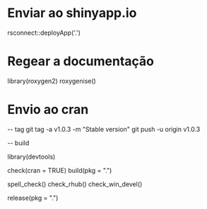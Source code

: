 
# Enviar ao shinyapp.io

rsconnect::deployApp('.')

# Regear a documentação

library(roxygen2)
roxygenise()

# Envio ao cran

-- tag 
git tag -a v1.0.3 -m "Stable version"
git push -u origin v1.0.3

-- build

library(devtools)

check(cran = TRUE)
build(pkg = ".")

spell_check()
check_rhub()
check_win_devel()

release(pkg = ".")
